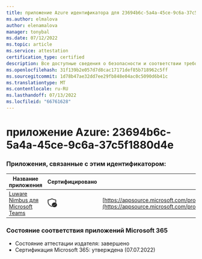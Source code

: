```yaml
---
title: приложение Azure идентификатора для 23694b6c-5a4a-45ce-9c6a-37c5f1880d4e
ms.author: elmalova
author: elenamalova
manager: tonybal
ms.date: 07/12/2022
ms.topic: article
ms.service: attestation
certification_type: certified
description: Все доступные сведения о безопасности и соответствии требованиям для 23694b6c-5a4a-45ce-9c6a-37c5f1880d4e.
ms.openlocfilehash: 31f139b2e057d7d8cac17171def85b718962c5ff
ms.sourcegitcommit: 1d78b47ae32dd7ee29fb848e04ac0c5090d6b41c
ms.translationtype: MT
ms.contentlocale: ru-RU
ms.lasthandoff: 07/13/2022
ms.locfileid: "66761628"
---
```

# <a name="azure-app-id-23694b6c-5a4a-45ce-9c6a-37c5f1880d4e"></a>приложение Azure: 23694b6c-5a4a-45ce-9c6a-37c5f1880d4e


### <a name="apps-associated-with-this-id"></a>Приложения, связанные с этим идентификатором:
| **Название приложения** | **Сертифицировано** | **Просмотр в AppSource** |
|--------------|---------------|-----------------------|
| [Luware Nimbus для Microsoft Teams](../forward/luwareagzurich.advanced_routing_azure_marketplace.md) | <img alt="Certified application badge" src="../media/certified-badge.png" height="25" width="25" /> | [https://appsource.microsoft.com/product/office/luwareagzurich.advanced_routing_azure_marketplace](https://appsource.microsoft.com/product/office/luwareagzurich.advanced_routing_azure_marketplace) |

### <a name="microsoft-365-app-compliance-status"></a>Состояние соответствия приложений Microsoft 365
- Состояние аттестации издателя: завершено
- Сертификация Microsoft 365: утверждена (07.07.2022)
